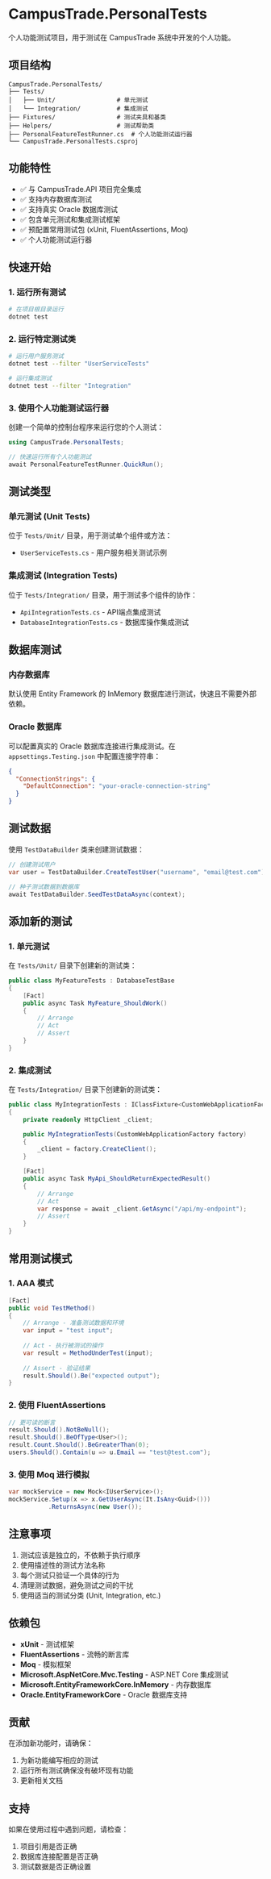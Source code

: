 # CampusTrade.PersonalTests

个人功能测试项目，用于测试在 CampusTrade 系统中开发的个人功能。

## 项目结构

```
CampusTrade.PersonalTests/
├── Tests/
│   ├── Unit/                 # 单元测试
│   └── Integration/          # 集成测试
├── Fixtures/                 # 测试夹具和基类
├── Helpers/                  # 测试帮助类
├── PersonalFeatureTestRunner.cs  # 个人功能测试运行器
└── CampusTrade.PersonalTests.csproj
```

## 功能特性

- ✅ 与 CampusTrade.API 项目完全集成
- ✅ 支持内存数据库测试
- ✅ 支持真实 Oracle 数据库测试
- ✅ 包含单元测试和集成测试框架
- ✅ 预配置常用测试包 (xUnit, FluentAssertions, Moq)
- ✅ 个人功能测试运行器

## 快速开始

### 1. 运行所有测试

```bash
# 在项目根目录运行
dotnet test
```

### 2. 运行特定测试类

```bash
# 运行用户服务测试
dotnet test --filter "UserServiceTests"

# 运行集成测试
dotnet test --filter "Integration"
```

### 3. 使用个人功能测试运行器

创建一个简单的控制台程序来运行您的个人测试：

```csharp
using CampusTrade.PersonalTests;

// 快速运行所有个人功能测试
await PersonalFeatureTestRunner.QuickRun();
```

## 测试类型

### 单元测试 (Unit Tests)

位于 `Tests/Unit/` 目录，用于测试单个组件或方法：

- `UserServiceTests.cs` - 用户服务相关测试示例

### 集成测试 (Integration Tests)

位于 `Tests/Integration/` 目录，用于测试多个组件的协作：

- `ApiIntegrationTests.cs` - API端点集成测试
- `DatabaseIntegrationTests.cs` - 数据库操作集成测试

## 数据库测试

### 内存数据库

默认使用 Entity Framework 的 InMemory 数据库进行测试，快速且不需要外部依赖。

### Oracle 数据库

可以配置真实的 Oracle 数据库连接进行集成测试。在 `appsettings.Testing.json` 中配置连接字符串：

```json
{
  "ConnectionStrings": {
    "DefaultConnection": "your-oracle-connection-string"
  }
}
```

## 测试数据

使用 `TestDataBuilder` 类来创建测试数据：

```csharp
// 创建测试用户
var user = TestDataBuilder.CreateTestUser("username", "email@test.com");

// 种子测试数据到数据库
await TestDataBuilder.SeedTestDataAsync(context);
```

## 添加新的测试

### 1. 单元测试

在 `Tests/Unit/` 目录下创建新的测试类：

```csharp
public class MyFeatureTests : DatabaseTestBase
{
    [Fact]
    public async Task MyFeature_ShouldWork()
    {
        // Arrange
        // Act
        // Assert
    }
}
```

### 2. 集成测试

在 `Tests/Integration/` 目录下创建新的测试类：

```csharp
public class MyIntegrationTests : IClassFixture<CustomWebApplicationFactory>
{
    private readonly HttpClient _client;

    public MyIntegrationTests(CustomWebApplicationFactory factory)
    {
        _client = factory.CreateClient();
    }

    [Fact]
    public async Task MyApi_ShouldReturnExpectedResult()
    {
        // Arrange
        // Act
        var response = await _client.GetAsync("/api/my-endpoint");
        // Assert
    }
}
```

## 常用测试模式

### 1. AAA 模式

```csharp
[Fact]
public void TestMethod()
{
    // Arrange - 准备测试数据和环境
    var input = "test input";
    
    // Act - 执行被测试的操作
    var result = MethodUnderTest(input);
    
    // Assert - 验证结果
    result.Should().Be("expected output");
}
```

### 2. 使用 FluentAssertions

```csharp
// 更可读的断言
result.Should().NotBeNull();
result.Should().BeOfType<User>();
result.Count.Should().BeGreaterThan(0);
users.Should().Contain(u => u.Email == "test@test.com");
```

### 3. 使用 Moq 进行模拟

```csharp
var mockService = new Mock<IUserService>();
mockService.Setup(x => x.GetUserAsync(It.IsAny<Guid>()))
           .ReturnsAsync(new User());
```

## 注意事项

1. 测试应该是独立的，不依赖于执行顺序
2. 使用描述性的测试方法名称
3. 每个测试只验证一个具体的行为
4. 清理测试数据，避免测试之间的干扰
5. 使用适当的测试分类 (Unit, Integration, etc.)

## 依赖包

- **xUnit** - 测试框架
- **FluentAssertions** - 流畅的断言库
- **Moq** - 模拟框架
- **Microsoft.AspNetCore.Mvc.Testing** - ASP.NET Core 集成测试
- **Microsoft.EntityFrameworkCore.InMemory** - 内存数据库
- **Oracle.EntityFrameworkCore** - Oracle 数据库支持

## 贡献

在添加新功能时，请确保：

1. 为新功能编写相应的测试
2. 运行所有测试确保没有破坏现有功能
3. 更新相关文档

## 支持

如果在使用过程中遇到问题，请检查：

1. 项目引用是否正确
2. 数据库连接配置是否正确
3. 测试数据是否正确设置
